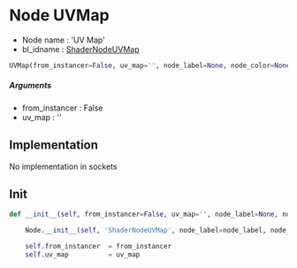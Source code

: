 # Node UVMap

- Node name : 'UV Map'
- bl_idname : [ShaderNodeUVMap](https://docs.blender.org/api/current/bpy.types.ShaderNodeUVMap.html)


``` python
UVMap(from_instancer=False, uv_map='', node_label=None, node_color=None)
```
##### Arguments

- from_instancer : False
- uv_map : ''

## Implementation

No implementation in sockets

## Init

``` python
def __init__(self, from_instancer=False, uv_map='', node_label=None, node_color=None):

    Node.__init__(self, 'ShaderNodeUVMap', node_label=node_label, node_color=node_color)

    self.from_instancer  = from_instancer
    self.uv_map          = uv_map
```
